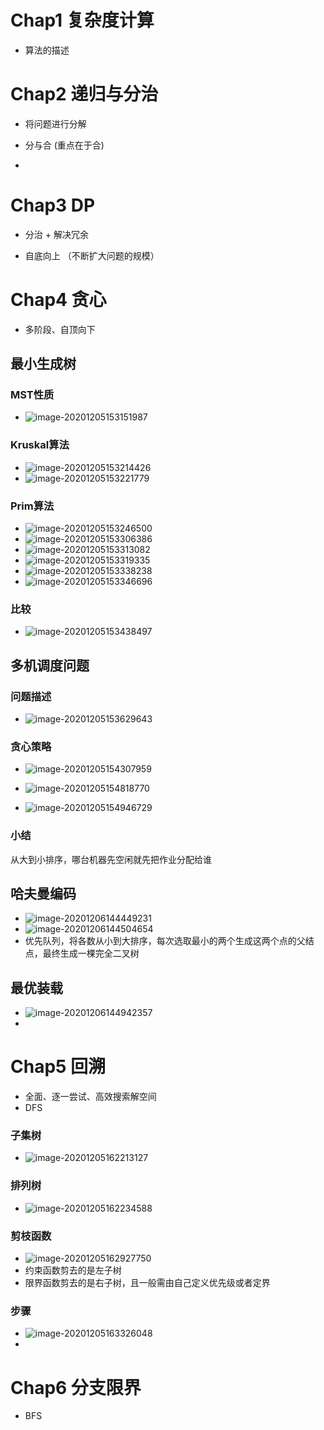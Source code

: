 # Chap1 复杂度计算

- 算法的描述





# Chap2 递归与分治

- 将问题进行分解
- 分与合 (重点在于合)

- 

# Chap3 DP

- 分治 + 解决冗余

- 自底向上 （不断扩大问题的规模）



# Chap4 贪心

- 多阶段、自顶向下

## 最小生成树

### MST性质

- ![image-20201205153151987](C:\Users\hp\AppData\Roaming\Typora\typora-user-images\image-20201205153151987.png)

### Kruskal算法

- ![image-20201205153214426](C:\Users\hp\AppData\Roaming\Typora\typora-user-images\image-20201205153214426.png)
- ![image-20201205153221779](C:\Users\hp\AppData\Roaming\Typora\typora-user-images\image-20201205153221779.png)

### Prim算法

- ![image-20201205153246500](C:\Users\hp\AppData\Roaming\Typora\typora-user-images\image-20201205153246500.png)
- ![image-20201205153306386](C:\Users\hp\AppData\Roaming\Typora\typora-user-images\image-20201205153306386.png)
- ![image-20201205153313082](C:\Users\hp\AppData\Roaming\Typora\typora-user-images\image-20201205153313082.png)
- ![image-20201205153319335](C:\Users\hp\AppData\Roaming\Typora\typora-user-images\image-20201205153319335.png)
- ![image-20201205153338238](C:\Users\hp\AppData\Roaming\Typora\typora-user-images\image-20201205153338238.png)
- ![image-20201205153346696](C:\Users\hp\AppData\Roaming\Typora\typora-user-images\image-20201205153346696.png)

### 比较

- ![image-20201205153438497](C:\Users\hp\AppData\Roaming\Typora\typora-user-images\image-20201205153438497.png)

## 多机调度问题

### 问题描述

- ![image-20201205153629643](C:\Users\hp\AppData\Roaming\Typora\typora-user-images\image-20201205153629643.png)

### 贪心策略

- ![image-20201205154307959](C:\Users\hp\AppData\Roaming\Typora\typora-user-images\image-20201205154307959.png)

- ![image-20201205154818770](C:\Users\hp\AppData\Roaming\Typora\typora-user-images\image-20201205154818770.png)
- ![image-20201205154946729](C:\Users\hp\AppData\Roaming\Typora\typora-user-images\image-20201205154946729.png)

### 小结

从大到小排序，哪台机器先空闲就先把作业分配给谁



## 哈夫曼编码



- ![image-20201206144449231](C:\Users\hp\AppData\Roaming\Typora\typora-user-images\image-20201206144449231.png)
- ![image-20201206144504654](C:\Users\hp\AppData\Roaming\Typora\typora-user-images\image-20201206144504654.png)
- 优先队列，将各数从小到大排序，每次选取最小的两个生成这两个点的父结点，最终生成一棵完全二叉树

## 最优装载

- ![image-20201206144942357](C:\Users\hp\AppData\Roaming\Typora\typora-user-images\image-20201206144942357.png)
- 

# Chap5 回溯

- 全面、逐一尝试、高效搜索解空间
- DFS

### 子集树

- ![image-20201205162213127](C:\Users\hp\AppData\Roaming\Typora\typora-user-images\image-20201205162213127.png)





### 排列树

- ![image-20201205162234588](C:\Users\hp\AppData\Roaming\Typora\typora-user-images\image-20201205162234588.png)

### 剪枝函数

- ![image-20201205162927750](C:\Users\hp\AppData\Roaming\Typora\typora-user-images\image-20201205162927750.png)
- 约束函数剪去的是左子树
- 限界函数剪去的是右子树，且一般需由自己定义优先级或者定界

### 步骤

- ![image-20201205163326048](C:\Users\hp\AppData\Roaming\Typora\typora-user-images\image-20201205163326048.png)
- 

# Chap6 分支限界

- BFS






















































































































































































